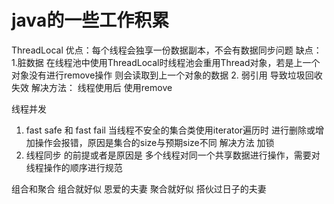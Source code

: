 # java的一些工作积累
ThreadLocal
优点：每个线程会独享一份数据副本，不会有数据同步问题
缺点：1.脏数据
        在线程池中使用ThreadLocal时线程池会重用Thread对象，若是上一个对象没有进行remove操作 则会读取到上一个对象的数据
     2. 弱引用 导致垃圾回收失效
解决方法：
    线程使用后 使用remove

线程并发
1. fast safe 和 fast fail
当线程不安全的集合类使用iterator遍历时 进行删除或增加操作会报错，原因是集合的size与预期size不同
解决方法 加锁
2. 线程同步 的前提或者是原因是 多个线程对同一个共享数据进行操作，需要对线程操作的顺序进行规范

组合和聚合
组合就好似 恩爱的夫妻
聚合就好似 搭伙过日子的夫妻

